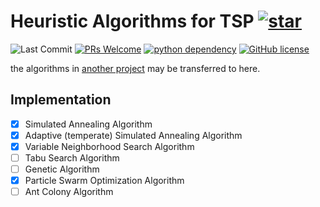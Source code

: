 # Heuristic Algorithms for TSP [![star](https://img.shields.io/github/stars/ZhuYing-CSU/Heuristic-Algorithms-for-TSP?style=social)](https://github.com/ZhuYing-CSU/Heuristic-Algorithms-for-TSP/stargazers)

![Last Commit](https://img.shields.io/github/last-commit/ZhuYing-CSU/Heuristic-Algorithms-for-TSP)
[![PRs Welcome](https://img.shields.io/badge/PRs-welcome-brightgreen.svg?style=flat-square)](http://makeapullrequest.com)
[![python dependency](https://img.shields.io/github/pipenv/locked/python-version/ZhuYing-CSU/Heuristic-Algorithms-for-TSP)](https://www.python.org)
[![GitHub license](https://img.shields.io/github/license/ZhuYing-CSU/Heuristic-Algorithms-for-TSP?color=blue)](https://github.com/ZhuYing-CSU/Heuristic-Algorithms-for-TSP/blob/main/LICENSE)

the algorithms in [another project](https://github.com/ZhuYing-CSU/Some_VRP_Algorithms) may be transferred to here.

## Implementation

- [x] Simulated Annealing Algorithm
- [x] Adaptive (temperate) Simulated Annealing Algorithm
- [x] Variable Neighborhood Search Algorithm
- [ ] Tabu Search Algorithm
- [ ] Genetic Algorithm
- [x] Particle Swarm Optimization Algorithm
- [ ] Ant Colony Algorithm
